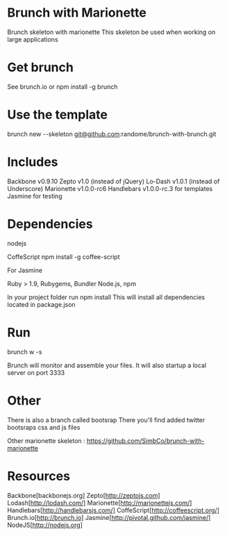 Brunch with Marionette
==================
Brunch skeleton with marionette
This skeleton be used when working on large applications

Get brunch
===
See brunch.io
or npm install -g brunch

Use the template
===
brunch new <app> --skeleton git@github.com:randome/brunch-with-brunch.git

Includes
===
Backbone v0.9.10
Zepto v1.0 (instead of jQuery)
Lo-Dash v1.0.1 (instead of Underscore)
Marionette v1.0.0-rc6
Handlebars v1.0.0-rc.3 for templates
Jasmine for testing

Dependencies
===
nodejs

CoffeScript
npm install -g coffee-script

For Jasmine

Ruby > 1.9, Rubygems, Bundler
Node.js, npm

In your project folder
run npm install
This will install all dependencies located in package.json

Run
===
brunch w -s

Brunch will monitor and assemble your files.
It will also startup a local server on port 3333

Other
===
There is also a branch called bootsrap
There you'll find added twitter bootsraps css and js files

Other marionette skeleton :
https://github.com/SimbCo/brunch-with-marionette

Resources
===
Backbone[backbonejs.org]
Zepto[http://zeptojs.com]
Lodash[http://lodash.com/]
Marionette[http://marionettejs.com/]
Handlebars[http://handlebarsjs.com/]
CoffeScript[http://coffeescript.org/]
Brunch.io[http://brunch.io]
Jasmine[http://pivotal.github.com/jasmine/]
NodeJS[http://nodejs.org]
